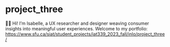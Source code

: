 # project_three

👋🏻 Hi! I’m Isabelle, a UX researcher and designer weaving consumer insights into meaningful
user experiences. Welcome to my portfolio: https://www.sfu.ca/siat/student_projects/iat339_2023_fall/inlo/project_three/
